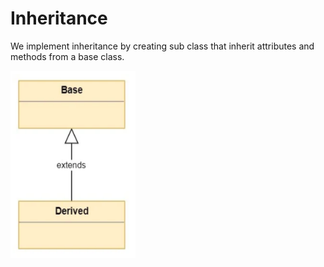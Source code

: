 # Inheritance

We implement inheritance by creating sub class that inherit attributes and methods from a base class.

<img src="img/Inheritance.png" width="200" height ="300">
